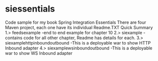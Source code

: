 # siessentials
Code sample for my book Spring Integration Essentials
There are four Maven project, each one have its individual Readme.TXT
Quick Summary
1.> feedsexample -end to end example for chapter 10
2.> siexample -contains code for all other chapter, Readme has details for each.
3.> siexamplehttpinboundoutbound -This is a deployable war to show HTTP Inbound adapter
4.> siexamplewsinboundoutbound -This is a deployable war to show WS Inbound adapter
